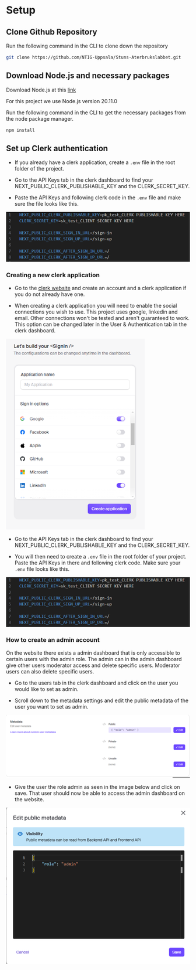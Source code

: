 # Setup

## Clone Github Repository

Run the following command in the CLI to clone down the repository

```bash
git clone https://github.com/NTIG-Uppsala/Stuns-Aterbrukslabbet.git
```

## Download Node.js and necessary packages

Download Node.js at this [link](https://nodejs.org/en/download)

For this project we use Node.js version 20.11.0

Run the following command in the CLI to get the necessary packages from the node package manager.

```bash
npm install
```

## Set up Clerk authentication

- If you already have a clerk application, create a `.env` file in the root folder of the project.

- Go to the API Keys tab in the clerk dashboard to find your NEXT_PUBLIC_CLERK_PUBLISHABLE_KEY and the CLERK_SECRET_KEY.

- Paste the API Keys and following clerk code in the `.env` file and make sure the file looks like this.

![Image of environment file](environment-file.png)

### Creating a new clerk application

- Go to the [clerk website]("https://clerk.com/") and create an account and a clerk application if you do not already have one.

- When creating a clerk application you will need to enable the social connections you wish to use. This project uses google, linkedin and email. Other connections won't be tested and aren't guaranteed to work. This option can be changed later in the User & Authentication tab in the clerk dashboard.

![Image of social connections in clerk](clerk-social-connections.png)

- Go to the API Keys tab in the clerk dashboard to find your NEXT_PUBLIC_CLERK_PUBLISHABLE_KEY and the CLERK_SECRET_KEY.

- You will then need to create a `.env` file in the root folder of your project. Paste the API Keys in there and following clerk code. Make sure your `.env` file looks like this.

![Image of environment file](environment-file.png)

### How to create an admin account

On the website there exists a admin dashboard that is only accessible to certain users with the admin role. The admin can in the admin dashboard give other users moderator access and delete specific users. Moderator users can also delete specific users.

- Go to the users tab in the clerk dashboard and click on the user you would like to set as admin.

- Scroll down to the metadata settings and edit the public metadata of the user you want to set as admin.

![Metadata settings](metadata-settings.png)

- Give the user the role admin as seen in the image below and click on save. That user should now be able to access the admin dashboard on the website.

![Public metadata](public-metadata.png)
